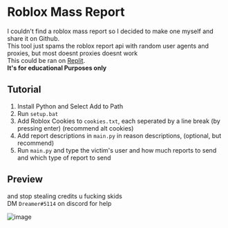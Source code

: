 # Roblox Mass Report
I couldn't find a roblox mass report so I decided to make one myself and share it on Github.  
This tool just spams the roblox report api with random user agents and proxies, but most doesnt proxies doesnt work  
This could be ran on [Replit](https://replit.com/).  
**It's for educational Purposes only**  

## Tutorial

1. Install Python and Select Add to Path  
2. Run `setup.bat`  
3. Add Roblox Cookies to `cookies.txt`, each seperated by a line break (by pressing enter) (recommend alt cookies)  
4. Add report descriptions in `main.py` in reason descriptions, (optional, but recommend)  
5. Run `main.py` and type the victim's user and how much reports to send and which type of report to send
## Preview
and stop stealing credits u fucking skids  
DM `Dreamer#5114` on discord for help

![image](https://user-images.githubusercontent.com/104280094/183817570-6ddaa4be-0a11-46da-bf2d-3b959ba95d49.png)
